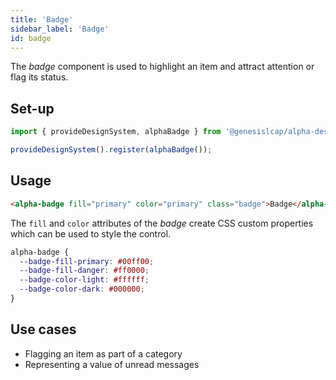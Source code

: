 ```yaml
---
title: 'Badge'
sidebar_label: 'Badge'
id: badge
---
```


The _badge_ component is used to highlight an item and attract attention or flag its status.

## Set-up

```ts
import { provideDesignSystem, alphaBadge } from '@genesislcap/alpha-design-system';

provideDesignSystem().register(alphaBadge());
```

## Usage

```html live
<alpha-badge fill="primary" color="primary" class="badge">Badge</alpha-badge>
```

The `fill` and `color` attributes of the _badge_ create CSS custom properties which can be used to style the control.

```css
alpha-badge {
  --badge-fill-primary: #00ff00;
  --badge-fill-danger: #ff0000;
  --badge-color-light: #ffffff;
  --badge-color-dark: #000000;
}
```

## Use cases

* Flagging an item as part of a category
* Representing a value of unread messages

